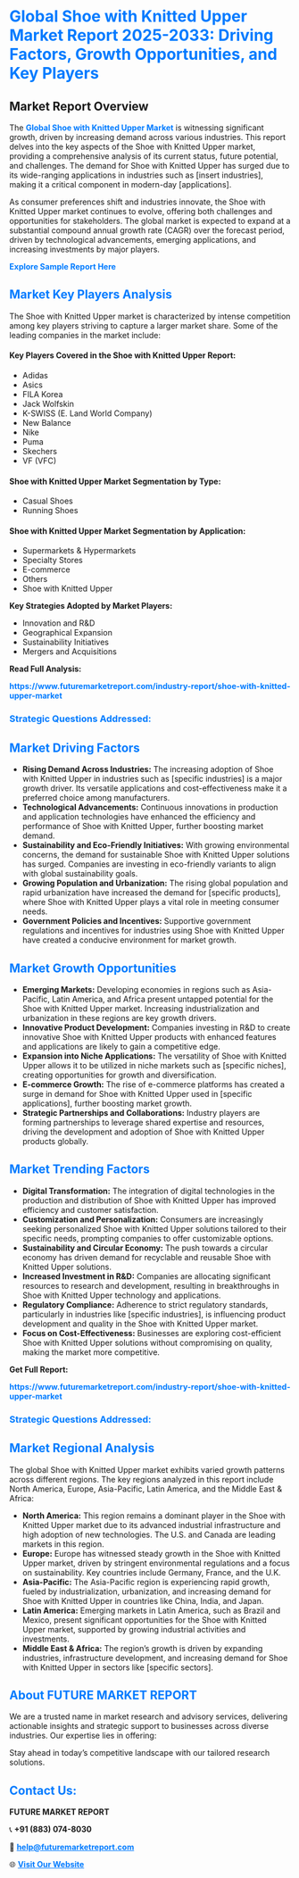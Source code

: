 <h1 style="color: #007BFF;">Global Shoe with Knitted Upper Market Report 2025-2033: Driving Factors, Growth Opportunities, and Key Players</h1>

<section id="overview">
<h2>Market Report Overview</h2>
<p>The <a href="https://www.futuremarketreport.com/industry-report/shoe-with-knitted-upper-market" style="color: #007BFF; text-decoration: none;"><strong>Global Shoe with Knitted Upper Market</strong></a> is witnessing significant growth, driven by increasing demand across various industries. This report delves into the key aspects of the Shoe with Knitted Upper market, providing a comprehensive analysis of its current status, future potential, and challenges. The demand for Shoe with Knitted Upper has surged due to its wide-ranging applications in industries such as [insert industries], making it a critical component in modern-day [applications].</p>
<p>As consumer preferences shift and industries innovate, the Shoe with Knitted Upper market continues to evolve, offering both challenges and opportunities for stakeholders. The global market is expected to expand at a substantial compound annual growth rate (CAGR) over the forecast period, driven by technological advancements, emerging applications, and increasing investments by major players.</p>
</section>

<section id="overview">
<p><a href="https://www.futuremarketreport.com/request-sample/reportId=120700" style="color: #007BFF; text-decoration: none;"><strong>Explore Sample Report Here</strong></a></p>
</section>

<section id="key-players">
<h2 style="color: #007BFF;">Market Key Players Analysis</h2>
<p>The Shoe with Knitted Upper market is characterized by intense competition among key players striving to capture a larger market share. Some of the leading companies in the market include:</p>
<h4>Key Players Covered in the Shoe with Knitted Upper Report:</h4>
<ul><li>Adidas</li><li>Asics</li><li>FILA Korea</li><li>Jack Wolfskin</li><li>K-SWISS (E. Land World Company)</li><li>New Balance</li><li>Nike</li><li>Puma</li><li>Skechers</li><li>VF (VFC)</li></ul>
<h4>Shoe with Knitted Upper Market Segmentation by Type:</h4>
<ul><li>Casual Shoes</li><li>Running Shoes</li></ul>

<h4>Shoe with Knitted Upper Market Segmentation by Application:</h4>
<ul><li>Supermarkets &amp; Hypermarkets</li><li>Specialty Stores</li><li>E-commerce</li><li>Others</li><li>Shoe with Knitted Upper</li></ul>
<p><strong>Key Strategies Adopted by Market Players:</strong></p>
<ul>
<li>Innovation and R&D</li>
<li>Geographical Expansion</li>
<li>Sustainability Initiatives</li>
<li>Mergers and Acquisitions</li>
</ul>
</section>

<section>
<p><strong>Read Full Analysis: </strong></p><a href="https://www.futuremarketreport.com/industry-report/shoe-with-knitted-upper-market" style="color: #007BFF; text-decoration: none;"><strong>https://www.futuremarketreport.com/industry-report/shoe-with-knitted-upper-market</strong></a>
<h3 style="color: #007BFF;">Strategic Questions Addressed:</h3>
</section>

<section id="driving-factors">
<h2 style="color: #007BFF;">Market Driving Factors</h2>
<ul>
<li><strong>Rising Demand Across Industries:</strong> The increasing adoption of Shoe with Knitted Upper in industries such as [specific industries] is a major growth driver. Its versatile applications and cost-effectiveness make it a preferred choice among manufacturers.</li>
<li><strong>Technological Advancements:</strong> Continuous innovations in production and application technologies have enhanced the efficiency and performance of Shoe with Knitted Upper, further boosting market demand.</li>
<li><strong>Sustainability and Eco-Friendly Initiatives:</strong> With growing environmental concerns, the demand for sustainable Shoe with Knitted Upper solutions has surged. Companies are investing in eco-friendly variants to align with global sustainability goals.</li>
<li><strong>Growing Population and Urbanization:</strong> The rising global population and rapid urbanization have increased the demand for [specific products], where Shoe with Knitted Upper plays a vital role in meeting consumer needs.</li>
<li><strong>Government Policies and Incentives:</strong> Supportive government regulations and incentives for industries using Shoe with Knitted Upper have created a conducive environment for market growth.</li>
</ul>
</section>

<section id="growth-opportunities">
<h2 style="color: #007BFF;">Market Growth Opportunities</h2>
<ul>
<li><strong>Emerging Markets:</strong> Developing economies in regions such as Asia-Pacific, Latin America, and Africa present untapped potential for the Shoe with Knitted Upper market. Increasing industrialization and urbanization in these regions are key growth drivers.</li>
<li><strong>Innovative Product Development:</strong> Companies investing in R&D to create innovative Shoe with Knitted Upper products with enhanced features and applications are likely to gain a competitive edge.</li>
<li><strong>Expansion into Niche Applications:</strong> The versatility of Shoe with Knitted Upper allows it to be utilized in niche markets such as [specific niches], creating opportunities for growth and diversification.</li>
<li><strong>E-commerce Growth:</strong> The rise of e-commerce platforms has created a surge in demand for Shoe with Knitted Upper used in [specific applications], further boosting market growth.</li>
<li><strong>Strategic Partnerships and Collaborations:</strong> Industry players are forming partnerships to leverage shared expertise and resources, driving the development and adoption of Shoe with Knitted Upper products globally.</li>
</ul>
</section>

<section id="trending-factors">
<h2 style="color: #007BFF;">Market Trending Factors</h2>
<ul>
<li><strong>Digital Transformation:</strong> The integration of digital technologies in the production and distribution of Shoe with Knitted Upper has improved efficiency and customer satisfaction.</li>
<li><strong>Customization and Personalization:</strong> Consumers are increasingly seeking personalized Shoe with Knitted Upper solutions tailored to their specific needs, prompting companies to offer customizable options.</li>
<li><strong>Sustainability and Circular Economy:</strong> The push towards a circular economy has driven demand for recyclable and reusable Shoe with Knitted Upper solutions.</li>
<li><strong>Increased Investment in R&D:</strong> Companies are allocating significant resources to research and development, resulting in breakthroughs in Shoe with Knitted Upper technology and applications.</li>
<li><strong>Regulatory Compliance:</strong> Adherence to strict regulatory standards, particularly in industries like [specific industries], is influencing product development and quality in the Shoe with Knitted Upper market.</li>
<li><strong>Focus on Cost-Effectiveness:</strong> Businesses are exploring cost-efficient Shoe with Knitted Upper solutions without compromising on quality, making the market more competitive.</li>
</ul>
</section>

<section>
<p><strong>Get Full Report: </strong></p><a href="https://www.futuremarketreport.com/industry-report/shoe-with-knitted-upper-market" style="color: #007BFF; text-decoration: none;"><strong>https://www.futuremarketreport.com/industry-report/shoe-with-knitted-upper-market</strong></a>
<h3 style="color: #007BFF;">Strategic Questions Addressed:</h3>
</section>


<section id="regional-analysis">
<h2 style="color: #007BFF;">Market Regional Analysis</h2>
<p>The global Shoe with Knitted Upper market exhibits varied growth patterns across different regions. The key regions analyzed in this report include North America, Europe, Asia-Pacific, Latin America, and the Middle East & Africa:</p>
<ul>
<li><strong>North America:</strong> This region remains a dominant player in the Shoe with Knitted Upper market due to its advanced industrial infrastructure and high adoption of new technologies. The U.S. and Canada are leading markets in this region.</li>
<li><strong>Europe:</strong> Europe has witnessed steady growth in the Shoe with Knitted Upper market, driven by stringent environmental regulations and a focus on sustainability. Key countries include Germany, France, and the U.K.</li>
<li><strong>Asia-Pacific:</strong> The Asia-Pacific region is experiencing rapid growth, fueled by industrialization, urbanization, and increasing demand for Shoe with Knitted Upper in countries like China, India, and Japan.</li>
<li><strong>Latin America:</strong> Emerging markets in Latin America, such as Brazil and Mexico, present significant opportunities for the Shoe with Knitted Upper market, supported by growing industrial activities and investments.</li>
<li><strong>Middle East & Africa:</strong> The region’s growth is driven by expanding industries, infrastructure development, and increasing demand for Shoe with Knitted Upper in sectors like [specific sectors].</li>
</ul>
</section>

<footer>
<h2 style="color: #007BFF;">About FUTURE MARKET REPORT</h2>
<p>We are a trusted name in market research and advisory services, delivering actionable insights and strategic support to businesses across diverse industries. Our expertise lies in offering:</p>

<p>Stay ahead in today’s competitive landscape with our tailored research solutions.</p>

<h2 style="color: #007BFF;">Contact Us:</h2>
<p><strong>FUTURE MARKET REPORT</strong></p>
<p>📞 <strong>+91 (883) 074-8030</strong></p>
<p>📧 <strong><a href="mailto:help@futuremarketreport.com" style="color: #007BFF;">help@futuremarketreport.com</a></strong></p>
<p>🌐 <strong><a href="https://www.futuremarketreport.com/" style="color: #007BFF;">Visit Our Website</a></strong></p>
</footer>